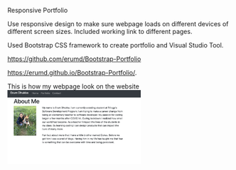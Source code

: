 Responsive Portfolio

Use responsive design to make sure webpage loads on different devices of different screen sizes. Included working link to different pages. 

Used Bootstrap CSS framework to create portfolio and Visual Studio Tool.  

https://github.com/erumd/Bootstrap-Portfolio

https://erumd.github.io/Bootstrap-Portfolio/.


This is how my webpage look on the website 
<img src= "images/webpage.jpg" alt= "webpage" style="width:300px">
